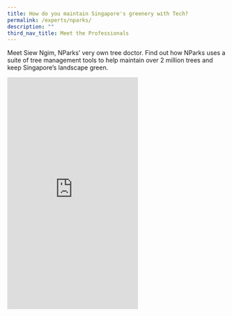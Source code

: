 ```yaml
---
title: How do you maintain Singapore's greenery with Tech?
permalink: /experts/nparks/
description: ""
third_nav_title: Meet the Professionals
---
```


Meet Siew Ngim, NParks’ very own tree doctor. Find out how NParks uses a suite of tree management tools to help maintain over 2 million trees and keep Singapore’s landscape green.

<iframe width="300" height="533" src="https://www.youtube.com/embed/8uR587drmlE" title="YouTube video player" frameborder="0" allow="accelerometer; autoplay; clipboard-write; encrypted-media; gyroscope; picture-in-picture" allowfullscreen></iframe>